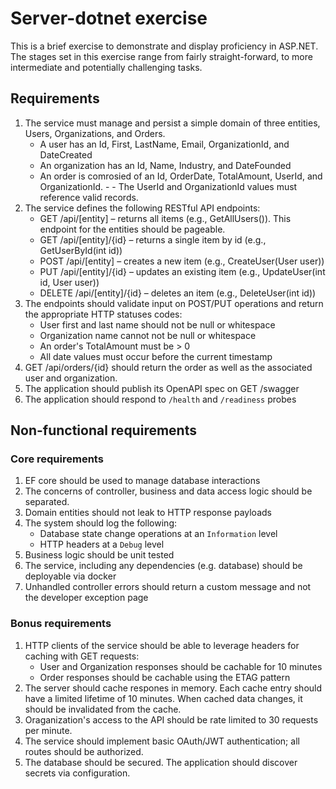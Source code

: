 # Server-dotnet exercise

This is a brief exercise to demonstrate and display proficiency in ASP.NET. The stages set in this exercise range from fairly straight-forward, to more intermediate and potentially challenging tasks.

## Requirements

1. The service must manage and persist a simple domain of three entities, Users, Organizations, and Orders.
    - A user has an Id, First, LastName, Email, OrganizationId, and DateCreated
    - An organization has an Id, Name, Industry, and DateFounded
    - An order is comrosied of an Id, OrderDate, TotalAmount, UserId, and OrganizationId. - - The UserId and OrganizationId values must reference valid records.
2. The service defines the following RESTful API endpoints:
    - GET /api/[entity] – returns all items (e.g., GetAllUsers()). This endpoint for the entities should be pageable.
    - GET /api/[entity]/{id} – returns a single item by id (e.g., GetUserById(int id))
    - POST /api/[entity] – creates a new item (e.g., CreateUser(User user))
    - PUT /api/[entity]/{id} – updates an existing item (e.g., UpdateUser(int id, User user))
    - DELETE /api/[entity]/{id} – deletes an item (e.g., DeleteUser(int id))
3. The endpoints should validate input on POST/PUT operations and return the appropriate HTTP statuses codes:
    - User first and last name should not be null or whitespace
    - Organization name cannot not be null or whitespace
    - An order's TotalAmount must be > 0
    - All date values must occur before the current timestamp
4. GET /api/orders/{id} should return the order as well as the associated user and organization.
5. The application should publish its OpenAPI spec on GET /swagger
6. The application should respond to `/health` and `/readiness` probes

## Non-functional requirements
### Core requirements
1. EF core should be used to manage database interactions
2. The concerns of controller, business and data access logic should be separated.
3. Domain entities should not leak to HTTP response payloads
4. The system should log the following:
    - Database state change operations at an `Information` level
    - HTTP headers at a `Debug` level
5. Business logic should be unit tested
6. The service, including any dependencies (e.g. database) should be deployable via docker
7. Unhandled controller errors should return a custom message and not the developer exception page

### Bonus requirements
1. HTTP clients of the service should be able to leverage headers for caching with GET requests:
    - User and Organization responses should be cachable for 10 minutes
    - Order responses should be cachable using the ETAG pattern
2. The server should cache respones in memory. Each cache entry should have a limited lifetime of 10 minutes. When cached data changes, it should be invalidated from the cache.
3. Oraganization's access to the API should be rate limited to 30 requests per minute.
4. The service should implement basic OAuth/JWT authentication; all routes should be authorized.
5. The database should be secured. The application should discover secrets via configuration.
